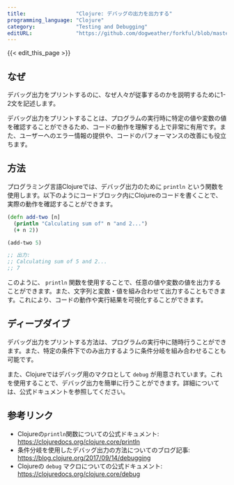 ```yaml
---
title:                "Clojure: デバッグの出力を出力する"
programming_language: "Clojure"
category:             "Testing and Debugging"
editURL:              "https://github.com/dogweather/forkful/blob/master/content/ja/clojure/printing-debug-output.md"
---
```


{{< edit_this_page >}}

## なぜ

デバッグ出力をプリントするのに、なぜ人々が従事するのかを説明するために1-2文を記述します。

デバッグ出力をプリントすることは、プログラムの実行時に特定の値や変数の値を確認することができるため、コードの動作を理解する上で非常に有用です。また、ユーザーへのエラー情報の提供や、コードのパフォーマンスの改善にも役立ちます。

## 方法

プログラミング言語Clojureでは、デバッグ出力のために `println` という関数を使用します。以下のようにコードブロック内にClojureのコードを書くことで、実際の動作を確認することができます。

```Clojure
(defn add-two [n]
  (println "Calculating sum of" n "and 2...")
  (+ n 2))

(add-two 5)

;; 出力:
;; Calculating sum of 5 and 2...
;; 7
```

このように、 `println` 関数を使用することで、任意の値や変数の値を出力することができます。また、文字列と変数・値を組み合わせて出力することもできます。これにより、コードの動作や実行結果を可視化することができます。

## ディープダイブ

デバッグ出力をプリントする方法は、プログラムの実行中に随時行うことができます。また、特定の条件下でのみ出力するように条件分岐を組み合わせることも可能です。

また、Clojureではデバッグ用のマクロとして `debug` が用意されています。これを使用することで、デバッグ出力を簡単に行うことができます。詳細については、公式ドキュメントを参照してください。

## 参考リンク

- Clojureの`println`関数についての公式ドキュメント: https://clojuredocs.org/clojure.core/println
- 条件分岐を使用したデバッグ出力の方法についてのブログ記事: https://blog.clojure.org/2017/09/14/debugging
- Clojureの `debug` マクロについての公式ドキュメント: https://clojuredocs.org/clojure.core/debug